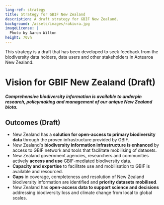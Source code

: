 ```yaml
---
lang-ref: strategy
title: Strategy for GBIF New Zealand
description: A draft strategy for GBIF New Zealand.
background: /assets/images/rakiura.jpg
imageLicense: |
  Photo by Aaron Wilton
height: 70vh
---
```


This strategy is a draft that has been developed to seek feedback from the biodiversity data holders, data users and other stakeholders in Aotearoa New Zealand.

# Vision for GBIF New Zealand (Draft)

##### Comprehensive biodiversity information is available to underpin research, policymaking and management of our unique New Zealand biota. 

## Outcomes (Draft)

* New Zealand has a **solution for open-access to primary biodiversity data** through the proven infrastructure provided by GBIF.
* New Zealand's **biodiversity information infrastructure is enhanced** by access to GBIF network and tools that facilitate mobilising of datasets.
* New Zealand government agencies, researchers and communities actively **access and use** GBIF-mediated biodiversity data.
* **Capacity and expertise** to facilitate use and mobilisation to GBIF is available and resourced.
* **Gaps** in coverage, completeness and resolution of New Zealand biodiversity information are identified and **priority datasets mobilised**.
* New Zealand has **open-access data to support science and decisions** addressing biodiversity loss and climate change from local to global scales.





